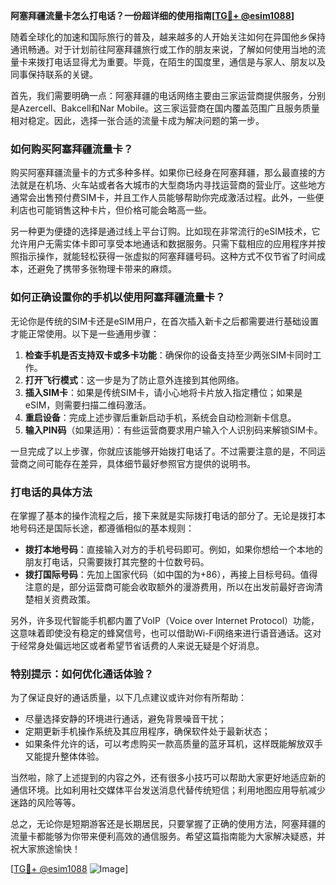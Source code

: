 **阿塞拜疆流量卡怎么打电话？一份超详细的使用指南[[TG💪+ @esim1088](https://t.me/s/esim1088)]**

随着全球化的加速和国际旅行的普及，越来越多的人开始关注如何在异国他乡保持通讯畅通。对于计划前往阿塞拜疆旅行或工作的朋友来说，了解如何使用当地的流量卡来拨打电话显得尤为重要。毕竟，在陌生的国度里，通信是与家人、朋友以及同事保持联系的关键。

首先，我们需要明确一点：阿塞拜疆的电话网络主要由三家运营商提供服务，分别是Azercell、Bakcell和Nar Mobile。这三家运营商在国内覆盖范围广且服务质量相对稳定。因此，选择一张合适的流量卡成为解决问题的第一步。

### 如何购买阿塞拜疆流量卡？

购买阿塞拜疆流量卡的方式多种多样。如果你已经身在阿塞拜疆，那么最直接的方法就是在机场、火车站或者各大城市的大型商场内寻找运营商的营业厅。这些地方通常会出售预付费SIM卡，并且工作人员能够帮助你完成激活过程。此外，一些便利店也可能销售这种卡片，但价格可能会略高一些。

另一种更为便捷的选择是通过线上平台订购。比如现在非常流行的eSIM技术，它允许用户无需实体卡即可享受本地通话和数据服务。只需下载相应的应用程序并按照指示操作，就能轻松获得一张虚拟的阿塞拜疆号码。这种方式不仅节省了时间成本，还避免了携带多张物理卡带来的麻烦。

### 如何正确设置你的手机以使用阿塞拜疆流量卡？

无论你是传统的SIM卡还是eSIM用户，在首次插入新卡之后都需要进行基础设置才能正常使用。以下是一些通用步骤：

1. **检查手机是否支持双卡或多卡功能**：确保你的设备支持至少两张SIM卡同时工作。
2. **打开飞行模式**：这一步是为了防止意外连接到其他网络。
3. **插入SIM卡**：如果是传统SIM卡，请小心地将卡片放入指定槽位；如果是eSIM，则需要扫描二维码激活。
4. **重启设备**：完成上述步骤后重新启动手机，系统会自动检测新卡信息。
5. **输入PIN码**（如果适用）：有些运营商要求用户输入个人识别码来解锁SIM卡。

一旦完成了以上步骤，你就应该能够开始拨打电话了。不过需要注意的是，不同运营商之间可能存在差异，具体细节最好参照官方提供的说明书。

### 打电话的具体方法

在掌握了基本的操作流程之后，接下来就是实际拨打电话的部分了。无论是拨打本地号码还是国际长途，都遵循相似的基本规则：

- **拨打本地号码**：直接输入对方的手机号码即可。例如，如果你想给一个本地的朋友打电话，只需要拨打其完整的十位数号码。
- **拨打国际号码**：先加上国家代码（如中国的为+86），再接上目标号码。值得注意的是，部分运营商可能会收取额外的漫游费用，所以在出发前最好咨询清楚相关资费政策。

另外，许多现代智能手机都内置了VoIP（Voice over Internet Protocol）功能，这意味着即使没有稳定的蜂窝信号，也可以借助Wi-Fi网络来进行语音通话。这对于经常身处偏远地区或者希望节省话费的人来说无疑是个好消息。

### 特别提示：如何优化通话体验？

为了保证良好的通话质量，以下几点建议或许对你有所帮助：

- 尽量选择安静的环境进行通话，避免背景噪音干扰；
- 定期更新手机操作系统及其应用程序，确保软件处于最新状态；
- 如果条件允许的话，可以考虑购买一款高质量的蓝牙耳机，这样既能解放双手又能提升整体体验。

当然啦，除了上述提到的内容之外，还有很多小技巧可以帮助大家更好地适应新的通信环境。比如利用社交媒体平台发送消息代替传统短信；利用地图应用导航减少迷路的风险等等。

总之，无论你是短期游客还是长期居民，只要掌握了正确的使用方法，阿塞拜疆的流量卡都能够为你带来便利高效的通信服务。希望这篇指南能为大家解决疑惑，并祝大家旅途愉快！

[[TG💪+ @esim1088](https://t.me/s/esim1088) ![Image](https://i.postimg.cc/4NQfJmqS/Snipaste-2025-05-13-00-14-12.png)]